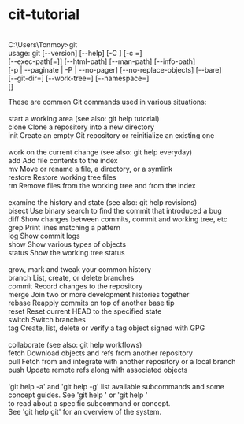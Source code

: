 # cit-tutorial
<br>
C:\Users\Tonmoy>git<br>
usage: git [--version] [--help] [-C <path>] [-c <name>=<value>]<br>
           [--exec-path[=<path>]] [--html-path] [--man-path] [--info-path]<br>
           [-p | --paginate | -P | --no-pager] [--no-replace-objects] [--bare]<br>
           [--git-dir=<path>] [--work-tree=<path>] [--namespace=<name>]<br>
           <command> [<args>]<br>

These are common Git commands used in various situations:<br>
<br>
start a working area (see also: git help tutorial)<br>
   clone     Clone a repository into a new directory<br>
   init      Create an empty Git repository or reinitialize an existing one<br>
<br>
work on the current change (see also: git help everyday)<br>
   add       Add file contents to the index<br>
   mv        Move or rename a file, a directory, or a symlink<br>
   restore   Restore working tree files<br>
   rm        Remove files from the working tree and from the index<br>
<br>
examine the history and state (see also: git help revisions)<br>
   bisect    Use binary search to find the commit that introduced a bug<br>
   diff      Show changes between commits, commit and working tree, etc<br>
   grep      Print lines matching a pattern<br>
   log       Show commit logs<br>
   show      Show various types of objects<br>
   status    Show the working tree status<br>
<br>
grow, mark and tweak your common history<br>
   branch    List, create, or delete branches<br>
   commit    Record changes to the repository<br>
   merge     Join two or more development histories together<br>
   rebase    Reapply commits on top of another base tip<br>
   reset     Reset current HEAD to the specified state<br>
   switch    Switch branches<br>
   tag       Create, list, delete or verify a tag object signed with GPG<br>
<br>
collaborate (see also: git help workflows)<br>
   fetch     Download objects and refs from another repository<br>
   pull      Fetch from and integrate with another repository or a local branch<br>
   push      Update remote refs along with associated objects<br>
<br>
'git help -a' and 'git help -g' list available subcommands and some<br>
concept guides. See 'git help <command>' or 'git help <concept>'<br>
to read about a specific subcommand or concept.<br>
See 'git help git' for an overview of the system.<br>
